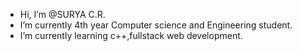 - Hi, I’m @SURYA C.R.
- I’m currently 4th year Computer science and Engineering student.
- I’m currently learning c++,fullstack web development.
  

<!---
SCR-s/SCR-s is a ✨ special ✨ repository because its `README.md` (this file) appears on your GitHub profile.
You can click the Preview link to take a look at your changes.
--->
